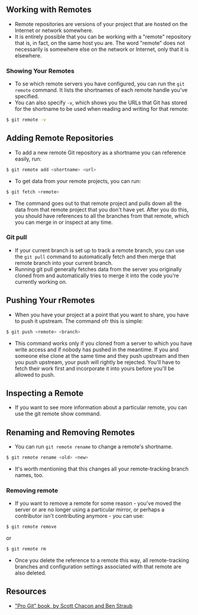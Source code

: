 ## Working with Remotes

- Remote repositories are versions of your project that are hosted on the Internet or network somewhere.
- It is entirely possible that you can be working with a "remote" repository that is, in fact, on the same host you are. The word "remote" does not necessarily is somewhere else on the network or Internet, only that it is elsewhere.

### Showing Your Remotes

- To se which remote servers you have configured, you can run the `git remote` command. It lists the shortnames of each remote handle you've specified.
- You can also specify `-v`, which shows you the URLs that Git has stored for the shortname to be used when reading and writing for that remote:

```zsh
$ git remote -v
```

## Adding Remote Repositories

- To add a new remote Git repository as a shortname you can reference easily, run:

```zsh
$ git remote add <shortname> <url>
```

- To get data from your remote projects, you can run:

```zsh
$ git fetch <remote>
```

- The command goes out to that remote project and pulls down all the data from that remote project that you don't have yet. After you do this, you should have references to all the branches from that remote, which you can merge in or inspect at any time.

### Git pull

- If your current branch is set up to track a remote branch, you can use the `git pull` command to automatically fetch and then merge that remote branch into your current branch.
- Running git pull generally fetches data from the server you originally cloned from and automatically tries to merge it into the code you're currently working on.

## Pushing Your rRemotes

- When you have your project at a point that you want to share, you have to push it upstream. The command ofr this is simple:

```zsh
$ git push <remote> <branch>
```

- This command works only if you cloned from a server to which you have write access and if nobody has pushed in the meantime. If you and someone else clone at the same time and they push upstream and then you push upstream, your push will rightly be rejected. You'll have to fetch their work first and incorporate it into yours before you'll be allowed to push.

## Inspecting a Remote

- If you want to see more information about a particular remote, you can use the git remote show <remote> command.

## Renaming and Removing Remotes

- You can run `git remote rename` to change a remote's shortname.

```zsh
$ git remote rename <old> <new>
```

- It's worth mentioning that this changes all your remote-tracking branch names, too.

### Removing remote

- If you want to remove a remote for some reason - you've moved the server or are no longer using a particular mirror, or perhaps a contributor isn't contributing anymore - you can use:

```zsh
$ git remote remove
```

or

```zsh
$ git remote rm
```

- Once you delete the reference to a remote this way, all remote-tracking branches and configuration settings associated with that remote are also deleted.

## Resources

- ["Pro Git" book, by Scott Chacon and Ben Straub](https://git-scm.com/book/en/v2)
